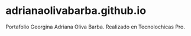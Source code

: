 # adrianaolivabarba.github.io
Portafolio Georgina Adriana Oliva Barba. Realizado en Tecnolochicas Pro.
